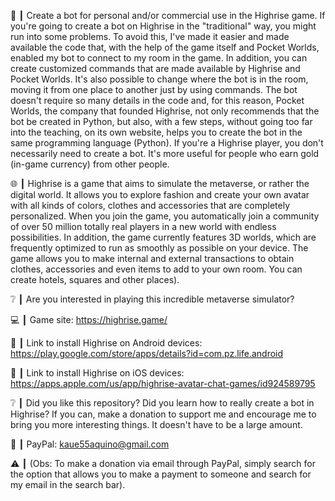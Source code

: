 





































🤖 ┃ Create a bot for personal and/or commercial use in the Highrise game.
If you're going to create a bot on Highrise in the "traditional" way, you might run into some problems. To avoid this, I've made it easier and made available the code that, with the help of the game itself and Pocket Worlds, enabled my bot to connect to my room in the game.
In addition, you can create customized commands that are made available by Highrise and Pocket Worlds. It's also possible to change where the bot is in the room, moving it from one place to another just by using commands.
The bot doesn't require so many details in the code and, for this reason, Pocket Worlds, the company that founded Highrise, not only recommends that the bot be created in Python, but also, with a few steps, without going too far into the teaching, on its own website, helps you to create the bot in the same programming language (Python).
If you're a Highrise player, you don't necessarily need to create a bot. It's more useful for people who earn gold (in-game currency) from other people.

🌐 ┃ Highrise is a game that aims to simulate the metaverse, or rather the digital world. It allows you to explore fashion and create your own avatar with all kinds of colors, clothes and accessories that are completely personalized.
When you join the game, you automatically join a community of over 50 million totally real players in a new world with endless possibilities. In addition, the game currently features 3D worlds, which are frequently optimized to run as smoothly as possible on your device.
The game allows you to make internal and external transactions to obtain clothes, accessories and even items to add to your own room. You can create hotels, squares and other places).

❔ ┃ Are you interested in playing this incredible metaverse simulator?

💻 ┃ Game site: https://highrise.game/

📎 ┃ Link to install Highrise on Android devices: https://play.google.com/store/apps/details?id=com.pz.life.android

📎 ┃ Link to install Highrise on iOS devices: https://apps.apple.com/us/app/highrise-avatar-chat-games/id924589795

❔ ┃ Did you like this repository? Did you learn how to really create a bot in Highrise? If you can, make a donation to support me and encourage me to bring you more interesting things. It doesn't have to be a large amount.

🏦 ┃ PayPal: kaue55aquino@gmail.com

⚠️ ┃ (Obs: To make a donation via email through PayPal, simply search for the option that allows you to make a payment to someone and search for my email in the search bar).
